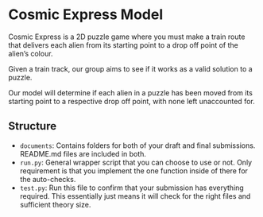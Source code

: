 # Cosmic Express Model

Cosmic Express is a 2D puzzle game where you must make a train route that delivers each alien from its starting point to a drop off point of the alien’s colour.

Given a train track, our group aims to see if it works as a valid solution to a puzzle.

Our model will determine if each alien in a puzzle has been moved from its starting point to a respective drop off point, with none left unaccounted for.

## Structure

* `documents`: Contains folders for both of your draft and final submissions. README.md files are included in both.
* `run.py`: General wrapper script that you can choose to use or not. Only requirement is that you implement the one function inside of there for the auto-checks.
* `test.py`: Run this file to confirm that your submission has everything required. This essentially just means it will check for the right files and sufficient theory size.
